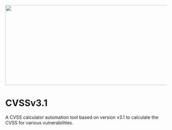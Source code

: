 <p align="center">
<img src="https://i.ibb.co/K7hHwsy/BruLo.png" width="700px" height="250px">
</p>


# CVSSv3.1
A CVSS calculator automation tool based on version v3.1 to calculate the CVSS for various vulnerabilities.